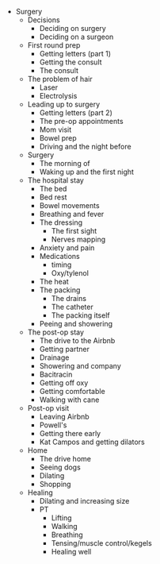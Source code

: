 * Surgery
    * Decisions
        * Deciding on surgery
        * Deciding on a surgeon
    * First round prep
        * Getting letters (part 1)
        * Getting the consult
        * The consult
    * The problem of hair
        * Laser
        * Electrolysis
    * Leading up to surgery
        * Getting letters (part 2)
        * The pre-op appointments
        * Mom visit
        * Bowel prep
        * Driving and the night before
    * Surgery
        * The morning of
        * Waking up and the first night
    * The hospital stay
        * The bed
        * Bed rest
        * Bowel movements
        * Breathing and fever
        * The dressing
            * The first sight
            * Nerves mapping
        * Anxiety and pain
        * Medications
            * timing
            * Oxy/tylenol
        * The heat
        * The packing
            * The drains
            * The catheter
            * The packing itself
        * Peeing and showering
    * The post-op stay
        * The drive to the Airbnb
        * Getting partner
        * Drainage
        * Showering and company
        * Bacitracin
        * Getting off oxy
        * Getting comfortable
        * Walking with cane
    * Post-op visit
        * Leaving Airbnb
        * Powell's
        * Getting there early
        * Kat Campos and getting dilators
    * Home
        * The drive home
        * Seeing dogs
        * Dilating
        * Shopping
    * Healing
        * Dilating and increasing size
        * PT
            * Lifting
            * Walking
            * Breathing
            * Tensing/muscle control/kegels
            * Healing well
